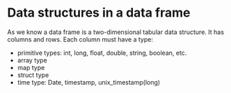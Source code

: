 # Data structures in a data frame
As we know a data frame is a two-dimensional tabular data structure. It has columns and rows. 
Each column must have a type:
- primitive types: int, long, float, double, string, boolean, etc.
- array type
- map type
- struct type
- time type: Date, timestamp, unix_timestamp(long)